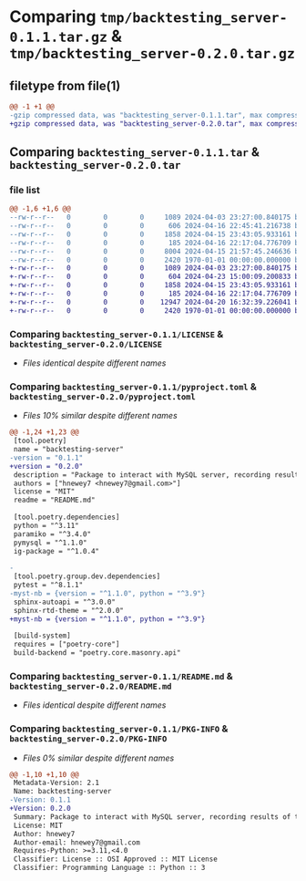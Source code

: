 # Comparing `tmp/backtesting_server-0.1.1.tar.gz` & `tmp/backtesting_server-0.2.0.tar.gz`

## filetype from file(1)

```diff
@@ -1 +1 @@
-gzip compressed data, was "backtesting_server-0.1.1.tar", max compression
+gzip compressed data, was "backtesting_server-0.2.0.tar", max compression
```

## Comparing `backtesting_server-0.1.1.tar` & `backtesting_server-0.2.0.tar`

### file list

```diff
@@ -1,6 +1,6 @@
--rw-r--r--   0        0        0     1089 2024-04-03 23:27:00.840175 backtesting_server-0.1.1/LICENSE
--rw-r--r--   0        0        0      606 2024-04-16 22:45:41.216738 backtesting_server-0.1.1/pyproject.toml
--rw-r--r--   0        0        0     1858 2024-04-15 23:43:05.933161 backtesting_server-0.1.1/README.md
--rw-r--r--   0        0        0      185 2024-04-16 22:17:04.776709 backtesting_server-0.1.1/src/backtesting_server/__init__.py
--rw-r--r--   0        0        0     8004 2024-04-15 21:57:45.246636 backtesting_server-0.1.1/src/backtesting_server/main.py
--rw-r--r--   0        0        0     2420 1970-01-01 00:00:00.000000 backtesting_server-0.1.1/PKG-INFO
+-rw-r--r--   0        0        0     1089 2024-04-03 23:27:00.840175 backtesting_server-0.2.0/LICENSE
+-rw-r--r--   0        0        0      604 2024-04-23 15:00:09.200833 backtesting_server-0.2.0/pyproject.toml
+-rw-r--r--   0        0        0     1858 2024-04-15 23:43:05.933161 backtesting_server-0.2.0/README.md
+-rw-r--r--   0        0        0      185 2024-04-16 22:17:04.776709 backtesting_server-0.2.0/src/backtesting_server/__init__.py
+-rw-r--r--   0        0        0    12947 2024-04-20 16:32:39.226041 backtesting_server-0.2.0/src/backtesting_server/main.py
+-rw-r--r--   0        0        0     2420 1970-01-01 00:00:00.000000 backtesting_server-0.2.0/PKG-INFO
```

### Comparing `backtesting_server-0.1.1/LICENSE` & `backtesting_server-0.2.0/LICENSE`

 * *Files identical despite different names*

### Comparing `backtesting_server-0.1.1/pyproject.toml` & `backtesting_server-0.2.0/pyproject.toml`

 * *Files 10% similar despite different names*

```diff
@@ -1,24 +1,23 @@
 [tool.poetry]
 name = "backtesting-server"
-version = "0.1.1"
+version = "0.2.0"
 description = "Package to interact with MySQL server, recording results of the backtesting."
 authors = ["hnewey7 <hnewey7@gmail.com>"]
 license = "MIT"
 readme = "README.md"
 
 [tool.poetry.dependencies]
 python = "^3.11"
 paramiko = "^3.4.0"
 pymysql = "^1.1.0"
 ig-package = "^1.0.4"
 
-
 [tool.poetry.group.dev.dependencies]
 pytest = "^8.1.1"
-myst-nb = {version = "^1.1.0", python = "^3.9"}
 sphinx-autoapi = "^3.0.0"
 sphinx-rtd-theme = "^2.0.0"
+myst-nb = {version = "^1.1.0", python = "^3.9"}
 
 [build-system]
 requires = ["poetry-core"]
 build-backend = "poetry.core.masonry.api"
```

### Comparing `backtesting_server-0.1.1/README.md` & `backtesting_server-0.2.0/README.md`

 * *Files identical despite different names*

### Comparing `backtesting_server-0.1.1/PKG-INFO` & `backtesting_server-0.2.0/PKG-INFO`

 * *Files 0% similar despite different names*

```diff
@@ -1,10 +1,10 @@
 Metadata-Version: 2.1
 Name: backtesting-server
-Version: 0.1.1
+Version: 0.2.0
 Summary: Package to interact with MySQL server, recording results of the backtesting.
 License: MIT
 Author: hnewey7
 Author-email: hnewey7@gmail.com
 Requires-Python: >=3.11,<4.0
 Classifier: License :: OSI Approved :: MIT License
 Classifier: Programming Language :: Python :: 3
```

